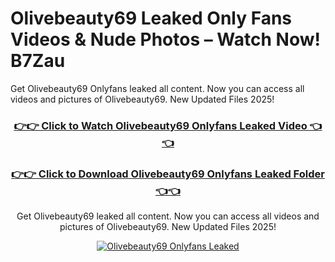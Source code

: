 # Olivebeauty69 Leaked Only Fans Videos & Nude Photos – Watch Now! B7Zau

Get Olivebeauty69 Onlyfans leaked all content. Now you can access all videos and pictures of Olivebeauty69. New Updated Files 2025!  
<div align="center">
  
### [👉👉 Click to Watch Olivebeauty69 Onlyfans Leaked Video 👈👈](https://links2leaks.com/olivebeauty69)  
### [👉👉 Click to Download Olivebeauty69 Onlyfans Leaked Folder 👈👈](https://links2leaks.com/olivebeauty69)  

Get Olivebeauty69 leaked all content. Now you can access all videos and pictures of Olivebeauty69. New Updated Files 2025!  

[![Olivebeauty69 Onlyfans Leaked](https://i.ibb.co/93hzkbrt/l2l.gif)](https://links2leaks.com/olivebeauty69)  

</div>
